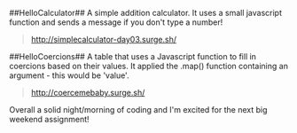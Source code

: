 ##HelloCalculator##
A simple addition calculator. It uses a small javascript function and sends a message if you don't type a number!

> http://simplecalculator-day03.surge.sh/

##HelloCoercions##
A table that uses a Javascript function to fill in coercions based on their values.
It applied the .map() function containing an argument - this would be 'value'.
> http://coercemebaby.surge.sh/


Overall a solid night/morning of coding and I'm excited for the next big weekend assignment!
